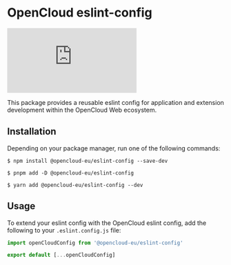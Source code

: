 # OpenCloud eslint-config

[![Matrix](https://img.shields.io/matrix/opencloud%3Amatrix.org?logo=matrix)](https://app.element.io/#/room/#opencloud:matrix.org)

This package provides a reusable eslint config for application and extension development within the OpenCloud Web ecosystem.

## Installation

Depending on your package manager, run one of the following commands:

```
$ npm install @opencloud-eu/eslint-config --save-dev

$ pnpm add -D @opencloud-eu/eslint-config

$ yarn add @opencloud-eu/eslint-config --dev
```

## Usage

To extend your eslint config with the OpenCloud eslint config, add the following to your `.eslint.config.js` file:

```js
import openCloudConfig from '@opencloud-eu/eslint-config'

export default [...openCloudConfig]
```
